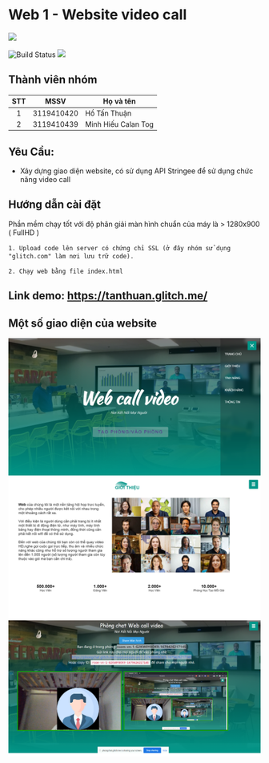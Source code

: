 # Web 1 - Website video call

![](<https://play-lh.googleusercontent.com/RslBy1o2NEBYUdRjQtUqLbN-ZM2hpks1mHPMiHMrpAuLqxeBPcFSAjo65nQHbTA53YYn>)

![Build Status](https://travis-ci.org/joemccann/dillinger.svg?branch=master) ![](https://img.shields.io/github/tag/pandao/editor.md.svg)

## Thành viên nhóm

| STT |    MSSV    | Họ và tên             |
| :-: | :--------: | --------------------- |
|  1  | 3119410420 | Hồ Tấn Thuận          |
|  2  | 3119410439 | Minh Hiếu Calan Tog   |

## Yêu Cầu:

- Xây dựng giao diện website, có sử dụng API Stringee để sử dụng chức năng video call <br/>


## Hướng dẫn cài đặt

Phần mềm chạy tốt với độ phân giải màn hình chuẩn của máy là > 1280x900 ( FullHD )

```
1. Upload code lên server có chứng chỉ SSL (ở đây nhóm sử dụng "glitch.com" làm nơi lưu trữ code).
```

```
2. Chạy web bằng file index.html
```
## Link demo: https://tanthuan.glitch.me/

## Một số giao diện của website

![img2.png](imgReadme/img2.png)
![img3.png](imgReadme/img3.png)
![img4.png](imgReadme/img4.png)

